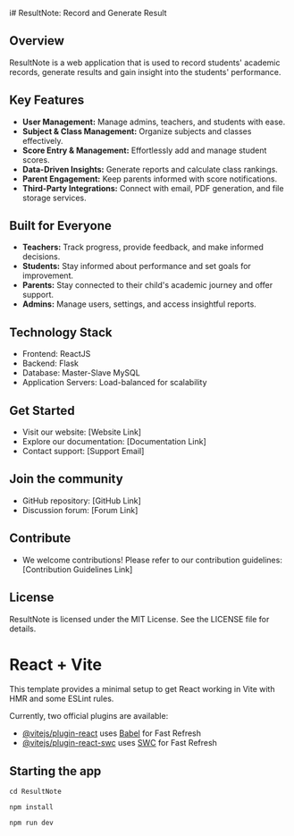 i# ResultNote: Record and Generate Result

## Overview

ResultNote is a web application that is used to record students' academic records, generate results and gain insight into the students' performance.

## Key Features

- **User Management:** Manage admins, teachers, and students with ease.
- **Subject & Class Management:** Organize subjects and classes effectively.
- **Score Entry & Management:** Effortlessly add and manage student scores.
- **Data-Driven Insights:** Generate reports and calculate class rankings.
- **Parent Engagement:** Keep parents informed with score notifications.
- **Third-Party Integrations:** Connect with email, PDF generation, and file storage services.

## Built for Everyone

- **Teachers:** Track progress, provide feedback, and make informed decisions.
- **Students:** Stay informed about performance and set goals for improvement.
- **Parents:** Stay connected to their child's academic journey and offer support.
- **Admins:** Manage users, settings, and access insightful reports.

## Technology Stack

- Frontend: ReactJS
- Backend: Flask
- Database: Master-Slave MySQL
- Application Servers: Load-balanced for scalability

## Get Started

- Visit our website: [Website Link]
- Explore our documentation: [Documentation Link]
- Contact support: [Support Email]

## Join the community

- GitHub repository: [GitHub Link]
- Discussion forum: [Forum Link]

## Contribute

- We welcome contributions! Please refer to our contribution guidelines: [Contribution Guidelines Link]

## License

ResultNote is licensed under the MIT License. See the LICENSE file for details.


# React + Vite

This template provides a minimal setup to get React working in Vite with HMR and some ESLint rules.

Currently, two official plugins are available:

- [@vitejs/plugin-react](https://github.com/vitejs/vite-plugin-react/blob/main/packages/plugin-react/README.md) uses [Babel](https://babeljs.io/) for Fast Refresh
- [@vitejs/plugin-react-swc](https://github.com/vitejs/vite-plugin-react-swc) uses [SWC](https://swc.rs/) for Fast Refresh

## Starting the app

  ```cd ResultNote```

  ```npm install```

  ```npm run dev```
